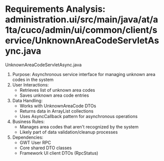 # Requirements Analysis: administration.ui/src/main/java/at/a1ta/cuco/admin/ui/common/client/service/UnknownAreaCodeServletAsync.java

UnknownAreaCodeServletAsync.java
1. Purpose: Asynchronous service interface for managing unknown area codes in the system
2. User Interactions:
   - Retrieves list of unknown area codes
   - Saves unknown area code entries
3. Data Handling:
   - Works with UnknownAreaCode DTOs
   - Returns data in ArrayList collections
   - Uses AsyncCallback pattern for asynchronous operations
4. Business Rules:
   - Manages area codes that aren't recognized by the system
   - Likely part of data validation/cleanup processes
5. Dependencies:
   - GWT User RPC
   - Core shared DTO classes
   - Framework UI client DTOs (RpcStatus)